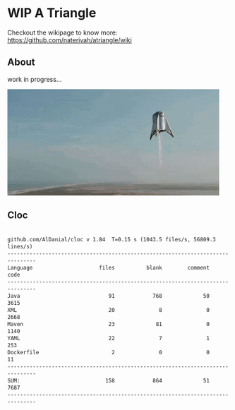 # WIP A Triangle

  Checkout the wikipage to know more: https://github.com/naterivah/atriangle/wiki

  ## About
  work in progress...

  ![Screenshot](./docs/starhopper.gif?raw=true?style=center)

  ## Cloc 
 ``` 
 
github.com/AlDanial/cloc v 1.84  T=0.15 s (1043.5 files/s, 56809.3 lines/s)
-------------------------------------------------------------------------------
Language                     files          blank        comment           code
-------------------------------------------------------------------------------
Java                            91            768             50           3615
XML                             20              8              0           2668
Maven                           23             81              0           1140
YAML                            22              7              1            253
Dockerfile                       2              0              0             11
-------------------------------------------------------------------------------
SUM:                           158            864             51           7687
------------------------------------------------------------------------------- 
 ```
